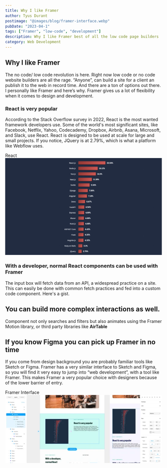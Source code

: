 ```yaml
---
title: Why I like Framer
author: Tyus Durant
postimage: "@images/blog/framer-interface.webp"
pubDate: "2023-04-1"
tags: ["Framer", "low-code", "development"]
description: Why I like Framer best of all the low code page builders
category: Web Development
---
```


## Why I like Framer

The no code/ low code revolution is here. Right now low code or no code website builders are all the rage. “Anyone”, can build a site for a client an publish it to the web in record time. And there are a ton of options out there. I personally like Framer and here’s why. Framer gives us a lot of flexibility when it comes to design and development.

### React is very popular

According to the Stack Overflow survey in 2022, React is the most wanted framework developers use. Some of the world's most significant sites, like Facebook, Netflix, Yahoo, Codecademy, Dropbox, Airbnb, Asana, Microsoft, and Slack, use React. React is designed to be used at scale for large and small projects. If you notice, JQuery is at 2.79%, which is what a platform like Webflow uses.

React
![React Popularity](./images/reactSurvey2022-web.webp)

### With a developer, normal React components can be used with Framer

The input box will fetch data from an API, a widespread practice on a site. This can easily be done with common fetch practices and fed into a custom code component. Here's a gist.

## You can build more complex interactions as well.

Component not only searches and filters but also animates using the Framer Motion library, or third party libraries like **AirTable**

## If you know Figma you can pick up Framer in no time

If you come from design background you are probably familiar tools like Sketch or Figma. Framer has a very similar interface to Sketch and Figma, so you will find it very easy to jump into “web development”, with a tool like Framer. This makes Framer a very popular choice with designers because of the lower barrier of entry.

Framer Interface
![Framer Interface](./images/framer-interface.webp)
